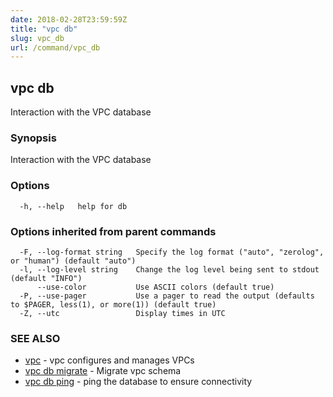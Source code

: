 ```yaml
---
date: 2018-02-28T23:59:59Z
title: "vpc db"
slug: vpc_db
url: /command/vpc_db
---
```

## vpc db

Interaction with the VPC database

### Synopsis


Interaction with the VPC database

### Options

```
  -h, --help   help for db
```

### Options inherited from parent commands

```
  -F, --log-format string   Specify the log format ("auto", "zerolog", or "human") (default "auto")
  -l, --log-level string    Change the log level being sent to stdout (default "INFO")
      --use-color           Use ASCII colors (default true)
  -P, --use-pager           Use a pager to read the output (defaults to $PAGER, less(1), or more(1)) (default true)
  -Z, --utc                 Display times in UTC
```

### SEE ALSO
* [vpc](/command/vpc)	 - vpc configures and manages VPCs
* [vpc db migrate](/command/vpc_db_migrate)	 - Migrate vpc schema
* [vpc db ping](/command/vpc_db_ping)	 - ping the database to ensure connectivity

